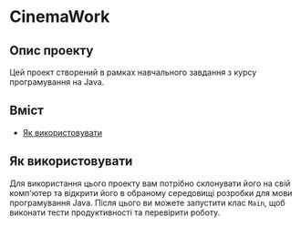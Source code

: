 # CinemaWork

## Опис проекту

Цей проект створений в рамках навчального завдання з курсу програмування на Java.

## Вміст

- [Як використовувати](#як-використовувати)

## Як використовувати

Для використання цього проекту вам потрібно склонувати його на свій комп'ютер та відкрити його в обраному середовищі розробки для мови програмування Java. Після цього ви можете запустити клас `Main`, щоб виконати тести продуктивності та перевірити роботу.
